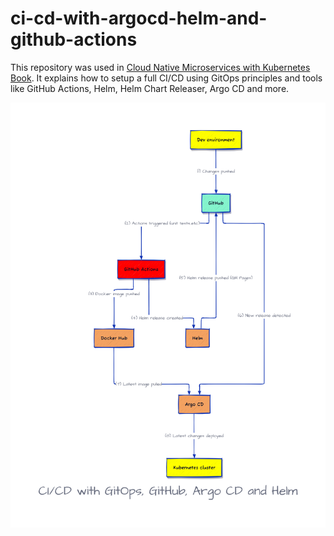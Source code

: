 # ci-cd-with-argocd-helm-and-github-actions

This repository was used in [Cloud Native Microservices with Kubernetes Book](https://leanpub.com/cloud-native-microservices-with-kubernetes/).
It explains how to setup a full CI/CD using GitOps principles and tools like GitHub Actions, Helm, Helm Chart Releaser, Argo CD and more.

![](images/cicd-pipeline.png)
